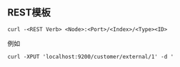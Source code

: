 ## REST模板

```shell
curl -<REST Verb> <Node>:<Port>/<Index>/<Type><ID>
```

例如

```shell
curl -XPUT 'localhost:9200/customer/external/1' -d '
```

